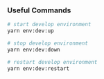 ### Useful Commands

```bash
# start develop environment
yarn env:dev:up

# stop develop environment
yarn env:dev:down

# restart develop environment
yarn env:dev:restart
```
